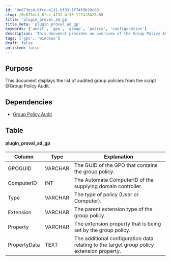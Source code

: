```yaml
---
id: '0e873ec4-0fcc-4131-bf33-1f74f8b28c80'
slug: /0e873ec4-0fcc-4131-bf33-1f74f8b28c80
title: 'plugin_proval_ad_gp'
title_meta: 'plugin_proval_ad_gp'
keywords: ['audit', 'gpo', 'group', 'policy', 'configuration']
description: 'This document provides an overview of the Group Policy Audit script, detailing its purpose, dependencies, and the structure of the data it retrieves regarding audited group policies.'
tags: ['gpo', 'windows']
draft: false
unlisted: false
---
```


## Purpose

This document displays the list of audited group policies from the script @Group Policy Audit.

## Dependencies

- [Group Policy Audit](/docs/2e5f5f2b-7c81-4aec-a76a-623a465f959a)

## Table

#### plugin_proval_ad_gp

| Column       | Type     | Explanation                                                                                   |
|--------------|----------|-----------------------------------------------------------------------------------------------|
| GPOGUID      | VARCHAR  | The GUID of the GPO that contains the group policy.                                          |
| ComputerID   | INT      | The Automate ComputerID of the supplying domain controller.                                   |
| Type         | VARCHAR  | The type of policy (User or Computer).                                                       |
| Extension    | VARCHAR  | The parent extension type of the group policy.                                               |
| Property     | VARCHAR  | The extension property that is being set by the group policy.                                |
| PropertyData | TEXT     | The additional configuration data relating to the target group policy extension property.     |